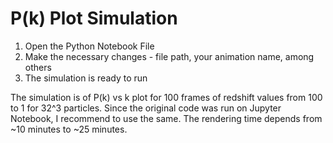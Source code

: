 # P(k) Plot Simulation
1. Open the Python Notebook File
2. Make the necessary changes - file path, your animation name, among others
3. The simulation is ready to run

The simulation is of P(k) vs k plot for 100 frames of redshift values from 100 to 1 for 32^3 particles.
Since the original code was run on Jupyter Notebook, I recommend to use the same. The rendering time depends from ~10 minutes to ~25 minutes.
